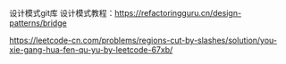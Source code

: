 设计模式git库
设计模式教程：https://refactoringguru.cn/design-patterns/bridge

https://leetcode-cn.com/problems/regions-cut-by-slashes/solution/you-xie-gang-hua-fen-qu-yu-by-leetcode-67xb/
